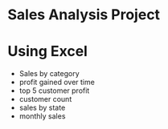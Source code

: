 # Sales Analysis Project
# Using Excel
* Sales by category
* profit gained over time
* top 5 customer profit
* customer count
* sales by state
* monthly sales
